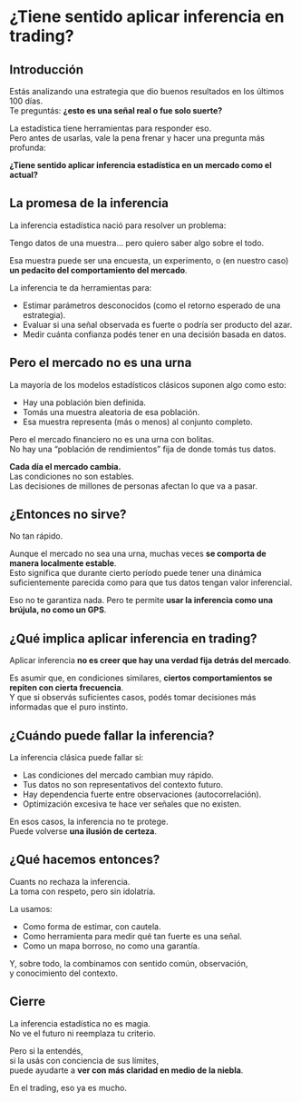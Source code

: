 # ¿Tiene sentido aplicar inferencia en trading?

## Introducción

Estás analizando una estrategia que dio buenos resultados en los últimos 100 días.  
Te preguntás: **¿esto es una señal real o fue solo suerte?**

La estadística tiene herramientas para responder eso.  
Pero antes de usarlas, vale la pena frenar y hacer una pregunta más profunda:

**¿Tiene sentido aplicar inferencia estadística en un mercado como el actual?**

## La promesa de la inferencia

La inferencia estadística nació para resolver un problema:

Tengo datos de una muestra… pero quiero saber algo sobre el todo.

Esa muestra puede ser una encuesta, un experimento, o (en nuestro caso)   **un pedacito del comportamiento del mercado**.

La inferencia te da herramientas para:

- Estimar parámetros desconocidos (como el retorno esperado de una estrategia).
- Evaluar si una señal observada es fuerte o podría ser producto del azar.
- Medir cuánta confianza podés tener en una decisión basada en datos.

## Pero el mercado no es una urna

La mayoría de los modelos estadísticos clásicos suponen algo como esto:

- Hay una población bien definida.
- Tomás una muestra aleatoria de esa población.
- Esa muestra representa (más o menos) al conjunto completo.

Pero el mercado financiero no es una urna con bolitas.  
No hay una “población de rendimientos” fija de donde tomás tus datos.

**Cada día el mercado cambia.**  
Las condiciones no son estables.  
Las decisiones de millones de personas afectan lo que va a pasar.

## ¿Entonces no sirve?

No tan rápido.

Aunque el mercado no sea una urna, muchas veces **se comporta de manera localmente estable**.  
Esto significa que durante cierto período puede tener una dinámica suficientemente parecida como para que tus datos tengan valor inferencial.

Eso no te garantiza nada. Pero te permite **usar la inferencia como una brújula, no como un GPS**.

## ¿Qué implica aplicar inferencia en trading?

Aplicar inferencia **no es creer que hay una verdad fija detrás del mercado**.

Es asumir que, en condiciones similares, **ciertos comportamientos se repiten con cierta frecuencia**.  
Y que si observás suficientes casos, podés tomar decisiones más informadas que el puro instinto.

## ¿Cuándo puede fallar la inferencia?

La inferencia clásica puede fallar si:

- Las condiciones del mercado cambian muy rápido.
- Tus datos no son representativos del contexto futuro.
- Hay dependencia fuerte entre observaciones (autocorrelación).
- Optimización excesiva te hace ver señales que no existen.

En esos casos, la inferencia no te protege.  
Puede volverse **una ilusión de certeza**.

## ¿Qué hacemos entonces?

Cuants no rechaza la inferencia.  
La toma con respeto, pero sin idolatría.

La usamos:

- Como forma de estimar, con cautela.
- Como herramienta para medir qué tan fuerte es una señal.
- Como un mapa borroso, no como una garantía.

Y, sobre todo, la combinamos con sentido común, observación,  
y conocimiento del contexto.

## Cierre

La inferencia estadística no es magia.  
No ve el futuro ni reemplaza tu criterio.

Pero si la entendés,  
si la usás con conciencia de sus límites,  
puede ayudarte a **ver con más claridad en medio de la niebla**.

En el trading, eso ya es mucho.
